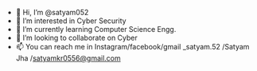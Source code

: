 - 👋 Hi, I’m @satyam052
- 👀 I’m interested in Cyber Security
- 🌱 I’m currently learning Computer Science Engg. 
- 💞️ I’m looking to collaborate on Cyber
- 📫 You can reach me in Instagram/facebook/gmail
_satyam.52 /Satyam Jha /satyamkr0556@gmail.com

